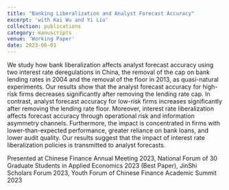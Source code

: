 ```yaml
---
title: "Banking Liberalization and Analyst Forecast Accuracy"
excerpt: 'with Kai Wu and Yi Liu'
collection: publications
category: manuscripts
venue: 'Working Paper'
date: 2023-06-01
---
```


We study how bank liberalization affects analyst forecast accuracy using two interest rate deregulations in China, the removal of the cap on bank lending rates in 2004 and the removal of the floor in 2013, as quasi-natural experiments. Our results show that the analyst forecast accuracy for high-risk firms decreases significantly after removing the lending rate cap. In contrast, analyst forecast accuracy for low-risk firms increases significantly after removing the lending rate floor. Moreover, interest rate liberalization affects forecast accuracy through operational risk and information asymmetry channels. Furthermore, the impact is concentrated in firms with lower-than-expected performance, greater reliance on bank loans, and lower audit quality. Our results suggest that the impact of interest rate liberalization policies is transmitted to analyst forecasts.

Presented at Chinese Finance Annual Meeting 2023, National Forum of 30 Graduate Students in Applied Economics 2023 (Best Paper), JinShi Scholars Forum 2023, Youth Forum of Chinese Finance Academic Summit 2023
